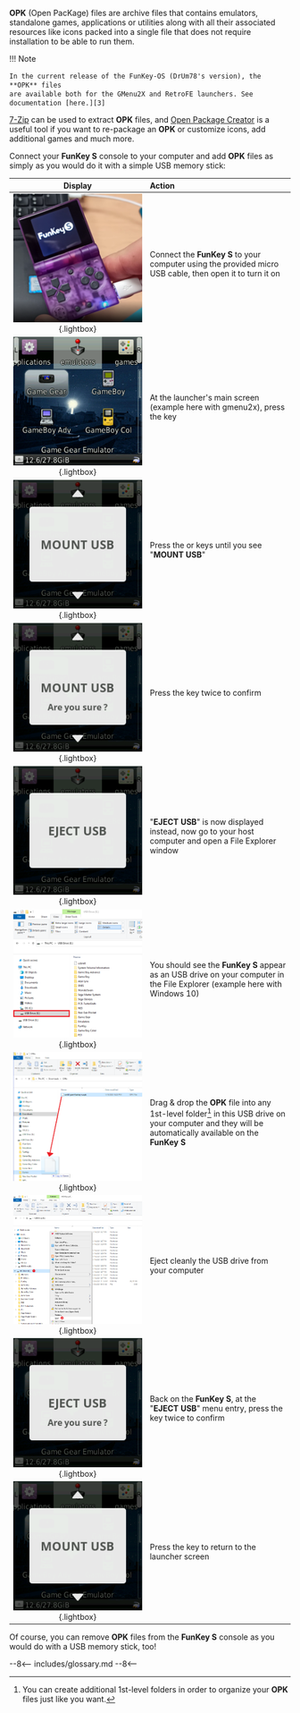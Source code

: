 **OPK** (Open PacKage) files are archive files that contains
emulators, standalone games, applications or utilities along with all
their associated resources like icons packed into a single file that
does not require installation to be able to run them.

!!! Note

    In the current release of the FunKey-OS (DrUm78's version), the **OPK** files
    are available both for the GMenu2X and RetroFE launchers. See documentation [here.][3]

[7-Zip][1] can be used to extract **OPK** files, and [Open Package
Creator][2] is a useful tool if you want to re-package an
**OPK** or customize icons, add additional games and much more.

Connect your **FunKey S** console to your computer and add **OPK**
files as simply as you would do it with a simple USB memory stick:

| **Display**                                                                             | **Action**                                                                                                                                                  |
|:---------------------------------------------------------------------------------------:|:------------------------------------------------------------------------------------------------------------------------------------------------------------|
| ![Connection PC](/assets/images/Connection_PC.png){.lightbox}                           | Connect the **FunKey S** to your computer using the provided micro USB cable, then open it to turn it on                                                    |
| ![RetroFE](/assets/images/gmenu2x.png){.lightbox}                                       | At the launcher's main screen (example here with gmenu2x), press the <i class="funkey-menu"></i> key                                                        |
| ![Mount USB](/assets/images/Mount_USB_gmenu2x.png){.lightbox}                           | Press the <i class="funkey-up"></i> or <i class="funkey-down"></i> keys until you see "**MOUNT USB**"                                                       |
| ![Mount USB Are you sure](/assets/images/Mount_USB_are_you_sure_gmenu2x.png){.lightbox} | Press the <i class="funkey-A"></i> key twice to confirm                                                                                                     |
| ![Eject USB](/assets/images/Eject_USB_gmenu2x.png){.lightbox}                           | "**EJECT USB**" is now displayed instead, now go to your host computer and open a File Explorer window                                                      |
| ![USB Drive](/assets/images/USB_Drive.png){.lightbox}                                   | You should see the **FunKey S** appear as an USB drive on your computer in the File Explorer (example here with Windows 10)                                 |
| ![Copy OPK](/assets/images/Copy_OPK.png){.lightbox}                                     | Drag & drop the **OPK** file into any 1st-level folder[^1]  in this USB drive on your computer and they will be automatically available on the **FunKey S** |
| ![Eject Drive](/assets/images/Eject_Drive.png){.lightbox}                               | Eject cleanly the USB drive from your computer                                                                                                              |
| ![Eject USB Are you sure](/assets/images/Eject_USB_are_you_sure_gmenu2x.png){.lightbox} | Back on the **FunKey S**, at the "**EJECT USB**" menu entry, press the <i class="funkey-A"></i> key twice to confirm                                        |
| ![Unmount USB](/assets/images/Mount_USB_gmenu2x.png){.lightbox}                         | Press the <i class="funkey-menu"></i> key to return to the launcher screen                                                                                  |

Of course, you can remove **OPK** files from the **FunKey S** console
as you would do with a USB memory stick, too!

[1]: https://www.7-zip.org/download.html
[2]: https://github.com/Harteex/OpenPackageCreator/releases
[3]: https://github.com/DrUm78/FunKey-OS/releases/latest

[^1]: You can create additional 1st-level folders in order to organize your **OPK** files just like you want.

--8<--
includes/glossary.md
--8<--
